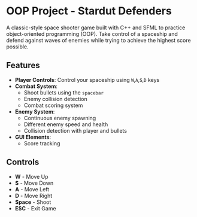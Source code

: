 # OOP Project - Stardut Defenders

A classic-style space shooter game built with C++ and SFML to practice object-oriented programming (OOP). Take control of a spaceship and defend against waves of enemies while trying to achieve the highest score possible.

## Features

- **Player Controls**: Control your spaceship using `W`,`A`,`S`,`D` keys
- **Combat System**: 
  - Shoot bullets using the `spacebar`
  - Enemy collision detection
  - Combat scoring system
- **Enemy System**:
  - Continuous enemy spawning
  - Different enemy speed and health
  - Collision detection with player and bullets
- **GUI Elements**:
  - Score tracking

## Controls

- **W** - Move Up
- **S** - Move Down
- **A** - Move Left
- **D** - Move Right
- **Space** - Shoot
- **ESC** - Exit Game



